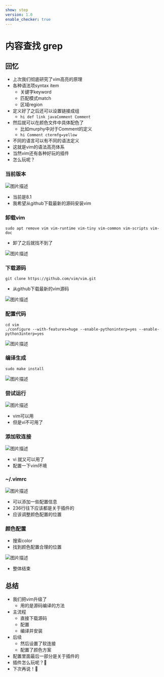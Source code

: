 ```yaml
---
show: step
version: 1.0
enable_checker: true
---
```


# 内容查找 grep

## 回忆

- 上次我们彻底研究了vim高亮的原理
- 各种语法项syntax item
	- 关键字keyword
	- 匹配模式match
	- 区域region
- 定义好了之后还可以设置链接成组
	- `hi def link javaComment Comment`
- 然后就可以在颜色文件中具体配色了
	- 比如murphy中对于Comment的定义
	- `hi Comment ctermfg=yellow`
- 不同的语言可以有不同的语法定义
- 这就是vim的语法高亮体系
- 当然vim还有各种好玩的插件
- 怎么玩呢？

### 当前版本

![图片描述](https://doc.shiyanlou.com/courses/uid1190679-20220826-1661498086187)

- 当前是8.1
- 我希望从github下载最新的源码安装vim

### 卸载vim
```
sudo apt remove vim vim-runtime vim-tiny vim-common vim-scripts vim-doc
```

- 卸了之后就找不到了

![图片描述](https://doc.shiyanlou.com/courses/uid1190679-20220826-1661498186662)

### 下载源码

```
git clone https://github.com/vim/vim.git
```

- 从github下载最新的vim源码

![图片描述](https://doc.shiyanlou.com/courses/uid1190679-20220826-1661498606428)

### 配置代码
```
cd vim
./configure --with-features=huge --enable-pythoninterp=yes --enable-python3interp=yes
```


![图片描述](https://doc.shiyanlou.com/courses/uid1190679-20220826-1661498681510)

### 编译生成

```
sudo make install
```

![图片描述](https://doc.shiyanlou.com/courses/uid1190679-20220826-1661498881974)

### 尝试运行

![图片描述](https://doc.shiyanlou.com/courses/uid1190679-20220826-1661498931448)

- vim可以用
- 但是vi不可用了

### 添加软连接

![图片描述](https://doc.shiyanlou.com/courses/uid1190679-20220826-1661499116054)

- vi  就又可以用了
- 配置一下vim环境

### ~/.vimrc

![图片描述](https://doc.shiyanlou.com/courses/uid1190679-20220826-1661499190100)

- 可以添加一些配置信息
- 236行往下应该都是关于插件的
- 应该调整颜色配置的位置

### 颜色配置

- 搜索color
- 找到颜色配置合理的位置

![图片描述](https://doc.shiyanlou.com/courses/uid1190679-20220826-1661499281216)

- 整体结束

## 总结
- 我们把vim升级了
	- 用的是源码编译的方法
- 主流程	
	- 直接下载源码
	- 配置
	- 编译并安装
- 后续
	- 然后设置了软连接
	- 配置了颜色方案
- 配置里面最后一部分是关于插件的
- 插件怎么玩呢？🤔
- 下次再说！👋





